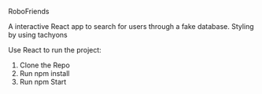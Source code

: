 RoboFriends

A interactive React app to search for users through a fake database.
Styling by using tachyons

Use React to run the project:
1. Clone the Repo
2. Run npm install
3. Run npm Start